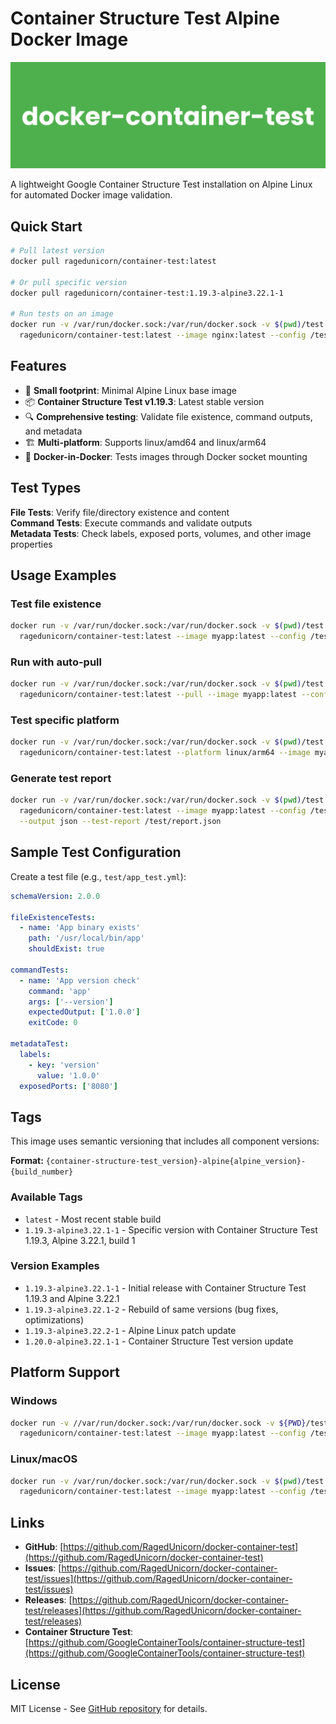 # Container Structure Test Alpine Docker Image

![Docker Container Test](https://raw.githubusercontent.com/RagedUnicorn/docker-container-test/master/docs/docker_container_test.png)

A lightweight Google Container Structure Test installation on Alpine Linux for automated Docker image validation.

## Quick Start

```bash
# Pull latest version
docker pull ragedunicorn/container-test:latest

# Or pull specific version
docker pull ragedunicorn/container-test:1.19.3-alpine3.22.1-1

# Run tests on an image
docker run -v /var/run/docker.sock:/var/run/docker.sock -v $(pwd)/test:/test \
  ragedunicorn/container-test:latest --image nginx:latest --config /test/nginx_test.yml
```

## Features

- 🚀 **Small footprint**: Minimal Alpine Linux base image
- 📦 **Container Structure Test v1.19.3**: Latest stable version
- 🔍 **Comprehensive testing**: Validate file existence, command outputs, and metadata
- 🏗️ **Multi-platform**: Supports linux/amd64 and linux/arm64
- 🐳 **Docker-in-Docker**: Tests images through Docker socket mounting

## Test Types

**File Tests**: Verify file/directory existence and content  
**Command Tests**: Execute commands and validate outputs  
**Metadata Tests**: Check labels, exposed ports, volumes, and other image properties

## Usage Examples

### Test file existence
```bash
docker run -v /var/run/docker.sock:/var/run/docker.sock -v $(pwd)/test:/test \
  ragedunicorn/container-test:latest --image myapp:latest --config /test/app_test.yml
```

### Run with auto-pull
```bash
docker run -v /var/run/docker.sock:/var/run/docker.sock -v $(pwd)/test:/test \
  ragedunicorn/container-test:latest --pull --image myapp:latest --config /test/app_test.yml
```

### Test specific platform
```bash
docker run -v /var/run/docker.sock:/var/run/docker.sock -v $(pwd)/test:/test \
  ragedunicorn/container-test:latest --platform linux/arm64 --image myapp:latest --config /test/app_test.yml
```

### Generate test report
```bash
docker run -v /var/run/docker.sock:/var/run/docker.sock -v $(pwd)/test:/test \
  ragedunicorn/container-test:latest --image myapp:latest --config /test/app_test.yml \
  --output json --test-report /test/report.json
```

## Sample Test Configuration

Create a test file (e.g., `test/app_test.yml`):

```yaml
schemaVersion: 2.0.0

fileExistenceTests:
  - name: 'App binary exists'
    path: '/usr/local/bin/app'
    shouldExist: true

commandTests:
  - name: 'App version check'
    command: 'app'
    args: ['--version']
    expectedOutput: ['1.0.0']
    exitCode: 0

metadataTest:
  labels:
    - key: 'version'
      value: '1.0.0'
  exposedPorts: ['8080']
```

## Tags

This image uses semantic versioning that includes all component versions:

**Format:** `{container-structure-test_version}-alpine{alpine_version}-{build_number}`

### Available Tags

- `latest` - Most recent stable build
- `1.19.3-alpine3.22.1-1` - Specific version with Container Structure Test 1.19.3, Alpine 3.22.1, build 1

### Version Examples

- `1.19.3-alpine3.22.1-1` - Initial release with Container Structure Test 1.19.3 and Alpine 3.22.1
- `1.19.3-alpine3.22.1-2` - Rebuild of same versions (bug fixes, optimizations)
- `1.19.3-alpine3.22.2-1` - Alpine Linux patch update
- `1.20.0-alpine3.22.1-1` - Container Structure Test version update

## Platform Support

### Windows
```bash
docker run -v //var/run/docker.sock:/var/run/docker.sock -v ${PWD}/test:/test \
  ragedunicorn/container-test:latest --image myapp:latest --config /test/app_test.yml
```

### Linux/macOS
```bash
docker run -v /var/run/docker.sock:/var/run/docker.sock -v $(pwd)/test:/test \
  ragedunicorn/container-test:latest --image myapp:latest --config /test/app_test.yml
```

## Links

- **GitHub**: [https://github.com/RagedUnicorn/docker-container-test](https://github.com/RagedUnicorn/docker-container-test)
- **Issues**: [https://github.com/RagedUnicorn/docker-container-test/issues](https://github.com/RagedUnicorn/docker-container-test/issues)
- **Releases**: [https://github.com/RagedUnicorn/docker-container-test/releases](https://github.com/RagedUnicorn/docker-container-test/releases)
- **Container Structure Test**: [https://github.com/GoogleContainerTools/container-structure-test](https://github.com/GoogleContainerTools/container-structure-test)

## License

MIT License - See [GitHub repository](https://github.com/RagedUnicorn/docker-container-test) for details.